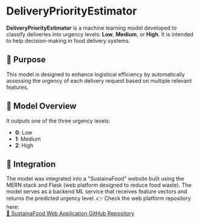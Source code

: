 # DeliveryPriorityEstimator

**DeliveryPriorityEstimator** is a machine learning model developed to classify deliveries into urgency levels: **Low**, **Medium**, or **High**. It is intended to help decision-making in food delivery systems.

## 🚀 Purpose

This model is designed to enhance logistical efficiency by automatically assessing the urgency of each delivery request based on multiple relevant features.

## 🧠 Model Overview

It outputs one of the three urgency levels:

- **0**: Low
- **1**: Medium
- **2**: High

## 🔌 Integration
The model was integrated into a "SustainaFood" website built using the MERN stack and Flask (web platform designed to reduce food waste). The model serves as a backend ML service that receives feature vectors and returns the predicted urgency level.
👉 Check the web platform repository here:  
[🔗 SustainaFood Web Application GitHub Repository](https://github.com/vvebwizards/Web-Wizards-SustainaFood.git)
   
